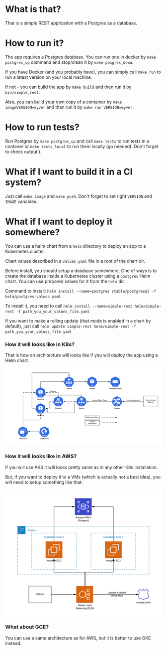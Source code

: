 # What is that?

That is a simple REST application with a Postgres as a database.

# How to run it?

The app requires a Postgres database. You can run one in docker by `make postgres_up` command and stop/clean 
it by `make posgres_down`.

If you have Docker (and you probably have), you can simply call `make run` to run a latest version on your local machine.

If not - you can build the app by `make build` and then run it by `bin/simple_rest`.

Also, you can build your own copy of a container by `make imageVERSION=myver` and than run it by `make run VERSION=myver`.

# How to run tests?

Run Postgres by `make postgres_up` and call `make tests` to run tests in a contaner or `make tests_local` to run them locally (go needed). Don't forget to check output:).

# What if I want to build it in a CI system?

Just call `make image` and `make push`. Don't forget to set right `VERSION` and `IMAGE` variables.

# What if I want to deploy it somewhere?

You can use a helm chart from a `helm` directory to deploy an app to a Kubernetes cluster.

Chart values described in a `values.yaml` file in a root of the chart dir. 

Before install, you should setup a database somewhere. One of ways is to create the database inside a Kubernetes cluster using
a `postgres` Helm chart. You can use prepared values for it from the `helm` dir.

Command to install: `helm install --name=postgres stable/postgresql -f helm/postgres-values.yaml` 

To install it, you need to call `helm install --name=simple-rest helm/simple-rest -f path_you_your_values_file.yaml`

If you want to make a rolling update (that mode is enabled in a chart by default), just call `helm update simple-rest helm/simple-rest -f path_you_your_values_file.yaml`

### How it will looks like in K8s?

That is how an architecture will looks like if you will deploy the app using a Helm chart.

 ![K8s](img/K8s.png)
 

### How it will looks like in AWS?

If you will use AKS it will looks pretty same as in any other K8s installation.

But, if you want to deploy it to a VMs (which is actually not a best idea), you will need to setup something like that:

 ![AWS](img/AWS.png)
 
 
### What about GCE?

You can use a same architecture as for AWS, but it is better to use GKE instead.

